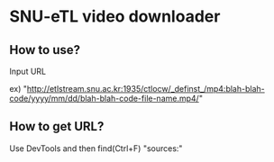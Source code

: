 # SNU-eTL video downloader

## How to use?
Input URL

ex) "http://etlstream.snu.ac.kr:1935/ctlocw/_definst_/mp4:blah-blah-code/yyyy/mm/dd/blah-blah-code-file-name.mp4/"

## How to get URL?
Use DevTools and then find(Ctrl+F) "sources:"
